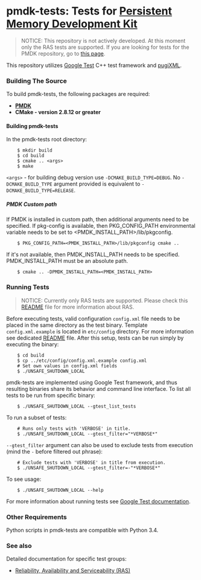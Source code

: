 pmdk-tests: Tests for [Persistent Memory Development Kit](https://github.com/pmem/pmdk)
=================================

> NOTICE:
This repository is not actively developed. At this moment only the RAS tests are supported. If you are looking for tests
for the PMDK repository, go to [this page](https://github.com/pmem/pmdk).

This repository utilizes [Google Test](https://github.com/google/googletest) C++ test framework and [pugiXML](https://github.com/zeux/pugixml).

### Building The Source ###
To build pmdk-tests, the following packages are required:
* **[PMDK](https://github.com/pmem/pmdk)**
* **CMake - version 2.8.12 or greater**

#### Building pmdk-tests ####
In the pmdk-tests root directory:
```
	$ mkdir build
	$ cd build
	$ cmake .. <args>
	$ make
```
`<args>` - for building debug version use `-DCMAKE_BUILD_TYPE=DEBUG`. No `-DCMAKE_BUILD_TYPE` argument provided is equivalent to `-DCMAKE_BUILD_TYPE=RELEASE`.

##### PMDK Custom path
If PMDK is installed in custom path, then additional arguments need to be specified.
If pkg-config is available, then PKG_CONFIG_PATH environmental variable needs to be set to <PMDK_INSTALL_PATH>/lib/pkgconfig.
```
	$ PKG_CONFIG_PATH=<PMDK_INSTALL_PATH>/lib/pkgconfig cmake ..
```
If it's not available, then PMDK_INSTALL_PATH needs to be specified.
PMDK_INSTALL_PATH must be an absolute path.
```
	$ cmake .. -DPMDK_INSTALL_PATH=<PMDK_INSTALL_PATH>
```

### Running Tests ###
> NOTICE:
Currently only RAS tests are supported. Please check this [README](src/tests/ras/README.md) file for more information about RAS.

Before executing tests, valid configuration `config.xml` file needs to be placed in the same directory as the test binary. Template `config.xml.example` is located in `etc/config` directory. For more information see dedicated [README](etc/config/README.md) file.
After this setup, tests can be run simply by executing the binary:

```
	$ cd build
	$ cp ../etc/config/config.xml.example config.xml
	# Set own values in config.xml fields
	$ ./UNSAFE_SHUTDOWN_LOCAL
```
pmdk-tests are implemented using Google Test framework, and thus resulting binaries share its behavior and command line interface.
To list all tests to be run from specific binary:
```
	$ ./UNSAFE_SHUTDOWN_LOCAL --gtest_list_tests
```
To run a subset of tests:
```
	# Runs only tests with 'VERBOSE' in title.
	$ ./UNSAFE_SHUTDOWN_LOCAL --gtest_filter="*VERBOSE*"
```
`--gtest_filter` argument can also be used to exclude tests from execution (mind the `-` before filtered out phrase):
```
	# Exclude tests with 'VERBOSE' in title from execution.
	$ ./UNSAFE_SHUTDOWN_LOCAL --gtest_filter=-"*VERBOSE*"
```
To see usage:
```
	$ ./UNSAFE_SHUTDOWN_LOCAL --help
```
For more information about running tests see [Google Test documentation](https://github.com/google/googletest/blob/master/googletest/docs/AdvancedGuide.md#running-test-programs-advanced-options).

### Other Requirements ###
Python scripts in pmdk-tests are compatible with Python 3.4.

### See also ###
Detailed documentation for specific test groups:
* [Reliability, Availability and Serviceability
(RAS)](src/tests/ras/README.md)
